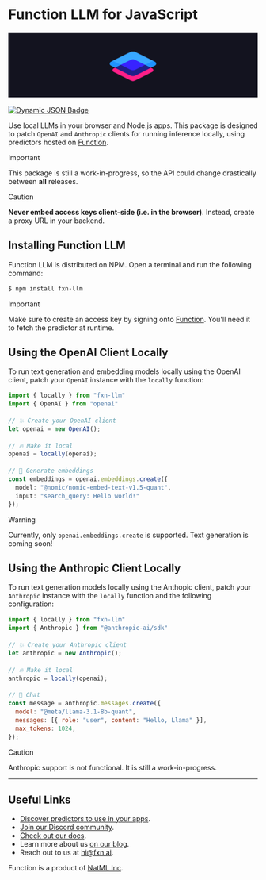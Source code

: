 # Function LLM for JavaScript

![function logo](https://raw.githubusercontent.com/fxnai/.github/main/logo_wide.png)

[![Dynamic JSON Badge](https://img.shields.io/badge/dynamic/json?url=https%3A%2F%2Fdiscord.com%2Fapi%2Finvites%2Fy5vwgXkz2f%3Fwith_counts%3Dtrue&query=%24.approximate_member_count&logo=discord&logoColor=white&label=Function%20community)](https://fxn.ai/community)

Use local LLMs in your browser and Node.js apps. This package is designed to patch `OpenAI` and `Anthropic` clients for running inference locally, using predictors hosted on [Function](https://fxn.ai/explore).

> [!IMPORTANT]
> This package is still a work-in-progress, so the API could change drastically between **all** releases.

> [!CAUTION]
> **Never embed access keys client-side (i.e. in the browser)**. Instead, create a proxy URL in your backend.

## Installing Function LLM
Function LLM is distributed on NPM. Open a terminal and run the following command:
```bash
$ npm install fxn-llm
```

> [!IMPORTANT]
> Make sure to create an access key by signing onto [Function](https://fxn.ai/settings/developer). You'll need it to fetch the predictor at runtime.

## Using the OpenAI Client Locally
To run text generation and embedding models locally using the OpenAI client, patch your `OpenAI` instance with the `locally` function:
```ts
import { locally } from "fxn-llm"
import { OpenAI } from "openai"

// 💥 Create your OpenAI client
let openai = new OpenAI();

// 🔥 Make it local
openai = locally(openai);

// 🚀 Generate embeddings
const embeddings = openai.embeddings.create({
  model: "@nomic/nomic-embed-text-v1.5-quant",
  input: "search_query: Hello world!"
});
```

> [!WARNING]
> Currently, only `openai.embeddings.create` is supported. Text generation is coming soon!

## Using the Anthropic Client Locally
To run text generation models locally using the Anthopic client, patch your `Anthropic` instance with the `locally` function and the following configuration:
```js
import { locally } from "fxn-llm"
import { Anthropic } from "@anthropic-ai/sdk"

// 💥 Create your Anthropic client
let anthropic = new Anthropic();

// 🔥 Make it local
anthropic = locally(openai);

// 🚀 Chat
const message = anthropic.messages.create({
  model: "@meta/llama-3.1-8b-quant",
  messages: [{ role: "user", content: "Hello, Llama" }],
  max_tokens: 1024,
});
```

> [!CAUTION]
> Anthropic support is not functional. It is still a work-in-progress.
___

## Useful Links
- [Discover predictors to use in your apps](https://fxn.ai/explore).
- [Join our Discord community](https://fxn.ai/community).
- [Check out our docs](https://docs.fxn.ai).
- Learn more about us [on our blog](https://blog.fxn.ai).
- Reach out to us at [hi@fxn.ai](mailto:hi@fxn.ai).

Function is a product of [NatML Inc](https://github.com/natmlx).